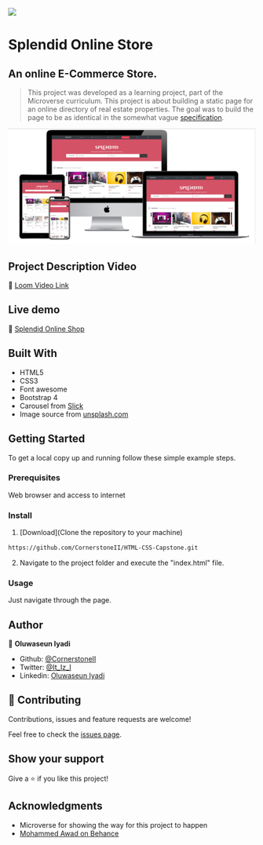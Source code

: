 ![](https://img.shields.io/badge/Microverse-blueviolet)

# Splendid Online Store
## An online E-Commerce Store.

> This project was developed as a learning project, part of the Microverse curriculum. This project is about building a static page for an online directory of real estate properties. The goal was to build the page to be as identical in the somewhat vague [specification](https://www.behance.net/gallery/24796463/ZATTIX).

![Screenshot](./images/PageAllScreen.png)

## Project Description Video

🔗 [Loom Video Link](https://www.loom.com/share/bb7d669c1eb84e16bf8917faeca57676)

## Live demo

🔗 [Splendid Online Shop](https://raw.githack.com/CornerstoneII/HTML-CSS-Capstone/feature/index.html)

## Built With

- HTML5
- CSS3
- Font awesome
- Bootstrap 4
- Carousel from [Slick](https://kenwheeler.github.io/slick/)
- Image source from [unsplash.com](https://unsplash.com/)


## Getting Started

To get a local copy up and running follow these simple example steps.

### Prerequisites

Web browser and access to internet

### Install

1) [Download](Clone the repository to your machine)

```sh
https://github.com/CornerstoneII/HTML-CSS-Capstone.git
```

2) Navigate to the project folder and execute the "index.html" file.

### Usage

Just navigate through the page.

## Author

👤 **Oluwaseun Iyadi**

- Github: [@CornerstoneII](https://github.com/CornerstoneII)
- Twitter: [@It_Iz_I](https://twitter.com/It_Iz_I)
- Linkedin: [Oluwaseun Iyadi](https://www.linkedin.com/in/oluwaseun-iyadi-773584b4/)


## 🤝 Contributing

Contributions, issues and feature requests are welcome!

Feel free to check the [issues page](issues/).

## Show your support

Give a ⭐️ if you like this project!

## Acknowledgments

- Microverse for showing the way for this project to happen
- [Mohammed Awad on Behance](https://www.behance.net/M_Awad)